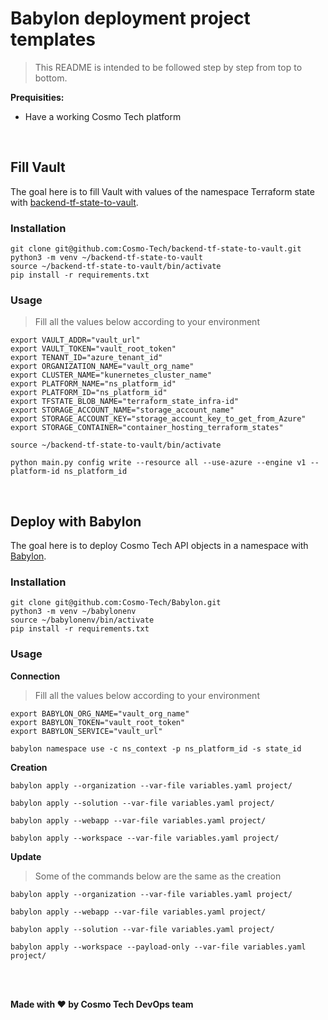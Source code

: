 # Babylon deployment project templates
> This README is intended to be followed step by step from top to bottom.

**Prequisities:**
- Have a working Cosmo Tech platform


<br>

## Fill Vault
The goal here is to fill Vault with values of the namespace Terraform state with [backend-tf-state-to-vault](https://github.com/Cosmo-Tech/backend-tf-state-to-vault).

### Installation
```
git clone git@github.com:Cosmo-Tech/backend-tf-state-to-vault.git
python3 -m venv ~/backend-tf-state-to-vault
source ~/backend-tf-state-to-vault/bin/activate
pip install -r requirements.txt
```

### Usage
> Fill all the values below according to your environment
```
export VAULT_ADDR="vault_url"
export VAULT_TOKEN="vault_root_token"
export TENANT_ID="azure_tenant_id"
export ORGANIZATION_NAME="vault_org_name"
export CLUSTER_NAME="kunernetes_cluster_name"
export PLATFORM_NAME="ns_platform_id"
export PLATFORM_ID="ns_platform_id"
export TFSTATE_BLOB_NAME="terraform_state_infra-id"
export STORAGE_ACCOUNT_NAME="storage_account_name"
export STORAGE_ACCOUNT_KEY="storage_account_key_to_get_from_Azure"
export STORAGE_CONTAINER="container_hosting_terraform_states"
```
```
source ~/backend-tf-state-to-vault/bin/activate
```
```
python main.py config write --resource all --use-azure --engine v1 --platform-id ns_platform_id
```

<br>

## Deploy with Babylon
The goal here is to deploy Cosmo Tech API objects in a namespace with [Babylon](https://github.com/Cosmo-Tech/Babylon).

### Installation
```
git clone git@github.com:Cosmo-Tech/Babylon.git
python3 -m venv ~/babylonenv
source ~/babylonenv/bin/activate
pip install -r requirements.txt
```

### Usage
**Connection**
> Fill all the values below according to your environment
```
export BABYLON_ORG_NAME="vault_org_name"
export BABYLON_TOKEN="vault_root_token"
export BABYLON_SERVICE="vault_url"
```
```
babylon namespace use -c ns_context -p ns_platform_id -s state_id
```

**Creation**
```
babylon apply --organization --var-file variables.yaml project/
```
```
babylon apply --solution --var-file variables.yaml project/
```
```
babylon apply --webapp --var-file variables.yaml project/
```
```
babylon apply --workspace --var-file variables.yaml project/
```

**Update**
> Some of the commands below are the same as the creation
```
babylon apply --organization --var-file variables.yaml project/
```
```
babylon apply --webapp --var-file variables.yaml project/
```
```
babylon apply --solution --var-file variables.yaml project/
```
```
babylon apply --workspace --payload-only --var-file variables.yaml project/
```

<br>
<br>

**Made with :heart: by Cosmo Tech DevOps team**
 
